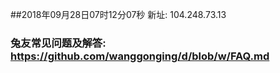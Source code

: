 ##2018年09月28日07时12分07秒 新址: 104.248.73.13
### 兔友常见问题及解答: https://github.com/wanggonging/d/blob/w/FAQ.md
